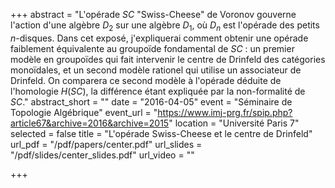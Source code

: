 +++
abstract = "L'opérade $SC$ \"Swiss-Cheese\" de Voronov gouverne l'action d'une algèbre $D_2$ sur une algèbre $D_1$, où $D_n$ est l'opérade des petits $n$-disques. Dans cet exposé, j'expliquerai comment obtenir une opérade faiblement équivalente au groupoïde fondamental de $SC$ : un premier modèle en groupoïdes qui fait intervenir le centre de Drinfeld des catégories monoïdales, et un second modèle rationel qui utilise un associateur de Drinfeld. On comparera ce second modèle à l'opérade déduite de l'homologie $H(SC)$, la différence étant expliquée par la non-formalité de $SC$."
abstract_short = ""
date = "2016-04-05"
event = "Séminaire de Topologie Algébrique"
event_url = "https://www.imj-prg.fr/spip.php?article67&archive=2016&archive=2015"
location = "Université Paris 7"
selected = false
title = "L'opérade Swiss-Cheese et le centre de Drinfeld"
url_pdf = "/pdf/papers/center.pdf"
url_slides = "/pdf/slides/center_slides.pdf"
url_video = ""

+++
